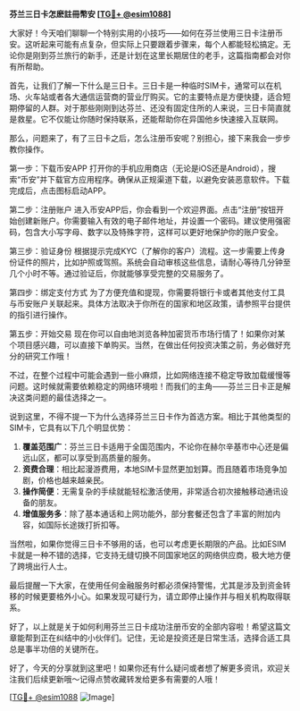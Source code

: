 **芬兰三日卡怎麽註冊幣安 [[TG💪+ @esim1088](https://t.me/s/esim1088)]**

大家好！今天咱们聊聊一个特别实用的小技巧——如何在芬兰使用三日卡注册币安。这听起来可能有点复杂，但实际上只要跟着步骤来，每个人都能轻松搞定。无论你是刚到芬兰旅行的新手，还是计划在这里长期居住的老手，这篇指南都会对你有所帮助。

首先，让我们了解一下什么是三日卡。三日卡是一种临时SIM卡，通常可以在机场、火车站或者各大通信运营商的营业厅购买。它的主要特点是方便快捷，适合短期停留的人群。对于那些刚刚到达芬兰、还没有固定住所的人来说，三日卡简直就是救星。它不仅能让你随时保持联系，还能帮助你在异国他乡快速接入互联网。

那么，问题来了，有了三日卡之后，怎么注册币安呢？别担心，接下来我会一步步教你操作。

第一步：下载币安APP
打开你的手机应用商店（无论是iOS还是Android），搜索“币安”并下载官方应用程序。确保从正规渠道下载，以避免安装恶意软件。下载完成后，点击图标启动APP。

第二步：注册账户
进入币安APP后，你会看到一个欢迎界面。点击“注册”按钮开始创建新账户。你需要输入有效的电子邮件地址，并设置一个密码。建议使用强密码，包含大小写字母、数字以及特殊字符，这样可以更好地保护你的账户安全。

第三步：验证身份
根据提示完成KYC（了解你的客户）流程。这一步需要上传身份证件的照片，比如护照或驾照。系统会自动审核这些信息，请耐心等待几分钟至几个小时不等。通过验证后，你就能够享受完整的交易服务了。

第四步：绑定支付方式
为了方便充值和提现，你需要将银行卡或者其他支付工具与币安账户关联起来。具体方法取决于你所在的国家和地区政策，请参照平台提供的指引进行操作。

第五步：开始交易
现在你可以自由地浏览各种加密货币市场行情了！如果你对某个项目感兴趣，可以直接下单购买。当然，在做出任何投资决策之前，务必做好充分的研究工作哦！

不过，在整个过程中可能会遇到一些小麻烦，比如网络连接不稳定导致加载缓慢等问题。这时候就需要依赖稳定的网络环境啦！而我们的主角——芬兰三日卡正是解决这类问题的最佳选择之一。

说到这里，不得不提一下为什么选择芬兰三日卡作为首选方案。相比于其他类型的SIM卡，它具有以下几个明显优势：

1. **覆盖范围广**：芬兰三日卡适用于全国范围内，不论你在赫尔辛基市中心还是偏远山区，都可以享受到高质量的服务。
2. **资费合理**：相比起漫游费用，本地SIM卡显然更加划算。而且随着市场竞争加剧，价格也越来越亲民。
3. **操作简便**：无需复杂的手续就能轻松激活使用，非常适合初次接触移动通讯设备的朋友。
4. **增值服务多**：除了基本通话和上网功能外，部分套餐还包含了丰富的附加内容，如国际长途拨打折扣等。

当然啦，如果你觉得三日卡不够用的话，也可以考虑更长期限的产品。比如ESIM卡就是一种不错的选择，它支持无缝切换不同国家地区的网络供应商，极大地方便了跨境出行人士。

最后提醒一下大家，在使用任何金融服务时都必须保持警惕，尤其是涉及到资金转移的时候更要格外小心。如果发现可疑行为，请立即停止操作并与相关机构取得联系。

好了，以上就是关于如何利用芬兰三日卡成功注册币安的全部内容啦！希望这篇文章能帮到正在纠结中的小伙伴们。记住，无论是投资还是日常生活，选择合适工具总是事半功倍的关键所在。

好了，今天的分享就到这里吧！如果你还有什么疑问或者想了解更多资讯，欢迎关注我们后续更新哦～记得点赞收藏转发给更多有需要的人哦！

[[TG💪+ @esim1088](https://t.me/s/esim1088) ![Image](https://i.postimg.cc/4NQfJmqS/Snipaste-2025-05-13-00-14-12.png)]